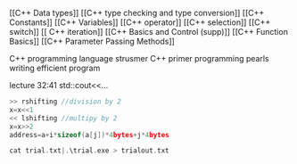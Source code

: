 [[C++ Data types]]
[[C++ type checking and type conversion]]
[[C++ Constants]]
[[C++ Variables]]
[[C++ operator]]
[[C++ selection]]
[[C++ switch]]
[[ C++ iteration]]
[[C++ Basics and Control (supp)]]
[[C++ Function Basics]]
[[C++ Parameter Passing Methods]]

C++ programming language strusmer
C++ primer
programming pearls
writing efficient program

lecture 32:41
std::cout<<...
```C++
>> rshifting //division by 2
x=x<<1
<< lshifting //multipy by 2
x=x>>2
address=a+i*sizeof(a[j])*4bytes+j*4bytes

cat trial.txt|.\trial.exe > trialout.txt
```